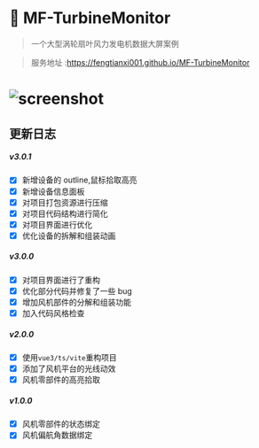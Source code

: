 # 🍪 MF-TurbineMonitor

> 一个大型涡轮扇叶风力发电机数据大屏案例

> 服务地址 :https://fengtianxi001.github.io/MF-TurbineMonitor

<h1>
  <img src="https://github.com/fengtianxi001/MF-TurbineMonitor/blob/master/screenshots/screenshot01.png?raw=true" title="screenshot">
</h1>

## 更新日志

##### v3.0.1

- [x] 新增设备的 outline,鼠标拾取高亮
- [x] 新增设备信息面板
- [x] 对项目打包资源进行压缩
- [x] 对项目代码结构进行简化
- [x] 对项目界面进行优化
- [x] 优化设备的拆解和组装动画

##### v3.0.0

- [x] 对项目界面进行了重构
- [x] 优化部分代码并修复了一些 bug
- [x] 增加风机部件的分解和组装功能
- [x] 加入代码风格检查

##### v2.0.0

- [x] 使用`vue3/ts/vite`重构项目
- [x] 添加了风机平台的光线动效
- [x] 风机零部件的高亮拾取

##### v1.0.0

- [x] 风机零部件的状态绑定
- [x] 风机偏航角数据绑定
